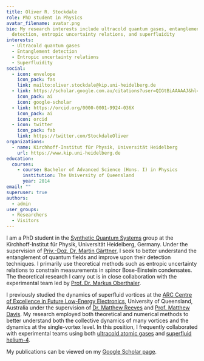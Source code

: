 ```yaml
---
title: Oliver R. Stockdale
role: PhD student in Physics
avatar_filename: avatar.png
bio: My research interests include ultracold quantum gases, entanglement
  detection, entropic uncertainty relations, and superfluidity
interests:
  - Ultracold quantum gases
  - Entanglement detection
  - Entropic uncertainty relations
  - Superfluidity
social:
  - icon: envelope
    icon_pack: fas
    link: mailto:oliver.stockdale@kip.uni-heidelberg.de
  - link: https://scholar.google.com.au/citations?user=QIGtBiAAAAAJ&hl=en
    icon_pack: ai
    icon: google-scholar
  - link: https://orcid.org/0000-0001-9924-036X
    icon_pack: ai
    icon: orcid
  - icon: twitter
    icon_pack: fab
    link: https://twitter.com/StockdaleOliver
organizations:
  - name: Kirchhoff-Institut für Physik, Universität Heidelberg
    url: https://www.kip.uni-heidelberg.de
education:
  courses:
    - course: Bachelor of Advanced Science (Hons. I) in Physics
      institution: The University of Queensland
      year: 2014
email: ""
superuser: true
authors:
  - admin
user_groups:
  - Researchers
  - Visitors
---
```

I am a PhD student in the [Synthetic Quantum Systems](http://www.kip.uni-heidelberg.de/synqs/) group at the Kirchhoff-Institut für Physik, Universität Heidelberg, Germany. Under the supervision of [Priv.-Doz. Dr. Martin Gärttner](http://www.kip.uni-heidelberg.de/user/marting/), I seek to better understand the entanglement of quantum fields and improve upon their detection techniques. I primarily use theoretical methods such as entropic uncertainty relations to constrain measurements in spinor Bose-Einstein condensates. The theoretical research I carry out is in close collaboration with the experimental team led by [Prof. Dr. Markus Oberthaler](http://www.kip.uni-heidelberg.de/matterwave/).

I previously studied the dynamics of superfluid vortices at the [ARC Centre of Excellence in Future Low-Energy Electronics](https://www.fleet.org.au), University of Queensland, Australia under the supervision of [Dr. Matthew Reeves](https://researchers.uq.edu.au/researcher/16962) and [Prof. Matthew Davis](https://researchers.uq.edu.au/researcher/1134). My research employed both theoretical and numerical methods to better understand both the collective dynamics of many vortices and the dynamics at the single-vortex level. In this position, I frequently collaborated with experimental teams using both [ultracold atomic gases](https://bec.equs.org) and [superfluid helium-4](http://www.physics.uq.edu.au/QOlab/index.html).

My publications can be viewed on my [Google Scholar page](https://scholar.google.com.au/citations?user=QIGtBiAAAAAJ&hl=en).